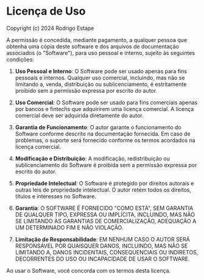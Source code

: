 # Licença de Uso

Copyright (c) 2024 Rodrigo Estape

A permissão é concedida, mediante pagamento, a qualquer pessoa que obtenha uma cópia deste software e dos arquivos de documentação associados (o "Software"), para uso pessoal e interno, sujeito às seguintes condições:

1. **Uso Pessoal e Interno**: O Software pode ser usado apenas para fins pessoais e internos. Qualquer uso comercial, incluindo, mas não se limitando a, venda, distribuição ou sublicenciamento, é estritamente proibido sem a permissão expressa por escrito do autor.

2. **Uso Comercial**: O Software pode ser usado para fins comerciais apenas por bancos e fintechs que adquirirem uma licença comercial. A licença comercial deve ser adquirida diretamente do autor.

3. **Garantia de Funcionamento**: O autor garante o funcionamento do Software conforme descrito na documentação fornecida. Em caso de problemas, o suporte será fornecido conforme os termos acordados na licença comercial.

4. **Modificação e Distribuição**: A modificação, redistribuição ou sublicenciamento do Software é proibida sem a permissão expressa por escrito do autor.

5. **Propriedade Intelectual**: O Software é protegido por direitos autorais e outras leis de propriedade intelectual. O autor retém todos os direitos, títulos e interesses no Software.

6. **Garantia**: O SOFTWARE É FORNECIDO "COMO ESTÁ", SEM GARANTIA DE QUALQUER TIPO, EXPRESSA OU IMPLÍCITA, INCLUINDO, MAS NÃO SE LIMITANDO ÀS GARANTIAS DE COMERCIALIZAÇÃO, ADEQUAÇÃO A UM DETERMINADO FIM E NÃO VIOLAÇÃO.

7. **Limitação de Responsabilidade**: EM NENHUM CASO O AUTOR SERÁ RESPONSÁVEL POR QUAISQUER DANOS, INCLUINDO, MAS NÃO SE LIMITANDO A, DANOS INCIDENTAIS, CONSEQUENCIAIS OU INDIRETOS, DECORRENTES DO USO OU INCAPACIDADE DE USAR O SOFTWARE.

Ao usar o Software, você concorda com os termos desta licença.
